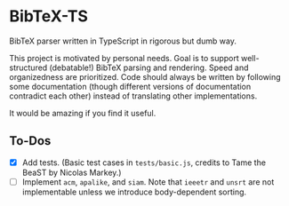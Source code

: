 # BibTeX-TS

BibTeX parser written in TypeScript in rigorous but dumb way.

This project is motivated by personal needs. Goal is to support well-structured (debatable!) BibTeX parsing and rendering. Speed and organizedness are prioritized. Code should always be written by following some documentation (though different versions of documentation contradict each other) instead of translating other implementations.

It would be amazing if you find it useful.

## To-Dos

- [x] Add tests. (Basic test cases in `tests/basic.js`, credits to Tame the BeaST by Nicolas Markey.)
- [ ] Implement `acm`, `apalike`, and `siam`. Note that `ieeetr` and `unsrt` are not implementable unless we introduce body-dependent sorting.
